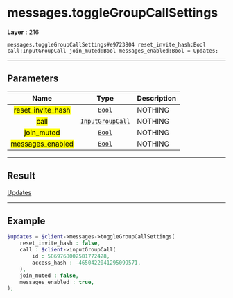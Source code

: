 # messages.toggleGroupCallSettings

**Layer** : 216

```tl
messages.toggleGroupCallSettings#e9723804 reset_invite_hash:Bool call:InputGroupCall join_muted:Bool messages_enabled:Bool = Updates;
```

---

## Parameters

| Name | Type | Description |
| :---: | :---: | :--- |
| <mark>reset_invite_hash</mark> | [`Bool`](type/Bool) | NOTHING |
| <mark>call</mark> | [`InputGroupCall`](type/InputGroupCall) | NOTHING |
| <mark>join_muted</mark> | [`Bool`](type/Bool) | NOTHING |
| <mark>messages_enabled</mark> | [`Bool`](type/Bool) | NOTHING |

---

## Result

[Updates](type/Updates)

---

## Example

```php
$updates = $client->messages->toggleGroupCallSettings(
	reset_invite_hash : false,
	call : $client->inputGroupCall(
		id : 5869768002581772428,
		access_hash : -4650422041295099571,
	),
	join_muted : false,
	messages_enabled : true,
);
```